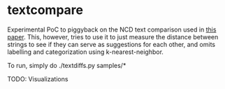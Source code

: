 # textcompare
Experimental PoC to piggyback on the NCD text comparison used in [this paper](https://aclanthology.org/2023.findings-acl.426.pdf). This, however, tries to use it to just measure the distance between strings to see if they can serve as suggestions for each other, and omits labelling and categorization using k-nearest-neighbor.

To run, simply do ./textdiffs.py samples/*

TODO: Visualizations